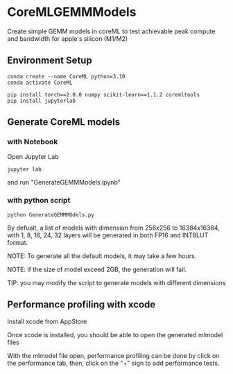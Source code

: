 # CoreMLGEMMModels
Create simple GEMM models in coreML to test achievable peak compute and bandwidth for apple's silicon (M1/M2)

## Environment Setup

```
conda create --name CoreML python=3.10
conda activate CoreML

pip install torch==2.0.0 numpy scikit-learn==1.1.2 coremltools
pip install jupyterlab
```
## Generate CoreML models

### with Notebook
Open Jupyter Lab
```
jupyter lab
```
and run "GenerateGEMMModels.ipynb"

### with python script
```
python GenerateGEMMMOdels.py
```

By defualt, a list of models with dimension from 256x256 to 16384x16384, with 1, 8, 16, 24, 32 layers will be generated in both FP16 and INT8LUT format.

NOTE: To generate all the default models, it may take a few hours.

NOTE: if the size of model exceed 2GB, the generation will fail.

TIP: you may modify the script to generate models with different dimensions

## Performance profiling with xcode
Install xcode from AppStore

Once xcode is installed, you should be able to open the generated mlmodel files

With the mlmodel file open, performance profiling can be done by click on the performance tab, then, click on the "+" sign to add performance tests.
